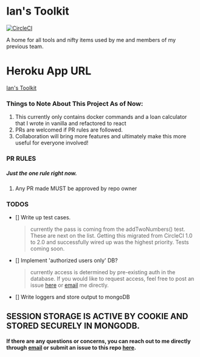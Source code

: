 # Ian's Toolkit

[![CircleCI](https://circleci.com/gh/eponymz/prerelease-toolkit/tree/master.svg?style=svg)](https://circleci.com/gh/eponymz/prerelease-toolkit/tree/master)

A home for all tools and nifty items used by me and members of my previous team.

# Heroku App URL

[Ian's Toolkit](https://slick-triage.herokuapp.com/)

### Things to Note About This Project As of Now:

1.  This currently only contains docker commands and a loan calculator that I wrote in vanilla and refactored to react
2.  PRs are welcomed if PR rules are followed.
3.  Collaboration will bring more features and ultimately make this more useful for everyone involved!

### PR RULES
##### Just the one rule right now.
1. Any PR made MUST be approved by repo owner

### TODOS

* [] Write up test cases.
  > currently the pass is coming from the addTwoNumbers() test. These are next on the list. Getting this migrated from CircleCI 1.0 to 2.0 and successfully wired up was the highest priority. Tests coming soon.
* [] Implement 'authorized users only' DB?
  > currently access is determined by pre-existing auth in the database. If you would like to request access, feel free to post an issue [here](https://github.com/eponymz/prerelease-toolkit/issues/new) or [email](mailto:sabeyfox@gmail.com) me directly.
* [] Write loggers and store output to mongoDB

## SESSION STORAGE IS ACTIVE BY COOKIE AND STORED SECURELY IN MONGODB.

#### If there are any questions or concerns, you can reach out to me directly through [email](mailto:sabeyfox@gmail.com) or submit an issue to this repo [here](https://github.com/eponymz/prerelease-toolkit/issues/new).

